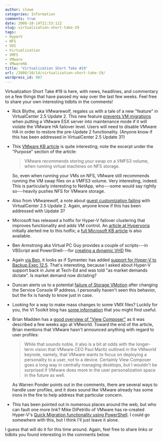 ```yaml
---
author: slowe
categories: Information
comments: true
date: 2008-10-14T21:53:11Z
slug: virtualization-short-take-19
tags:
- HyperV
- NFS
- VDI
- Virtualization
- VMFS
- VMware
- VMwareHA
title: 'Virtualization Short Take #19'
url: /2008/10/14/virtualization-short-take-19/
wordpress_id: 987
---
```


Virtualization Short Take #19 is here, with news, headlines, and commentary on a few things that have passed my way over the last few weeks. Feel free to share your own interesting tidbits in the comments!

* Rick Blythe, aka VMwarewolf, regales us with a tale of a new "feature" in VirtualCenter 2.5 Update 2. This new feature [prevents VM migrations](http://www.vmwarewolf.com/host-wont-go-into-maintenance-mode/) when putting a VMware ESX server into maintenance mode if it will violate the VMware HA failover level. Users will need to disable VMware HA in order to restore the pre-Update 2 functionality. (Anyone know if this has been addressed in VirtualCenter 2.5 Update 3?)

* This [VMware KB article](http://kb.vmware.com/selfservice/microsites/search.do?cmd=displayKC&docType=kc&externalId=1004082&sliceId=1&docTypeID=DT_KB_1_1&dialogID=2709533&stateId=0%200%202711273) is quite interesting; note the excerpt under the "Purpose" section of the article:  

	>VMware recommends storing your swap on a VMFS3 volume, when running virtual machines on NFS storage.

	So, even when running your VMs on NFS, VMware still recommends running the VM swap files on a VMFS3 volume. Very interesting, indeed. This is particularly interesting to NetApp, who---some would say rightly so---heavily pushes NFS for VMware storage.

* Also from VMwarewolf, a note about [guest customization failing](http://www.vmwarewolf.com/guest-customization-fails-on-virtualcenter-25-update-2/) with VirtualCenter 2.5 Update 2. Again, anyone know if this has been addressed with Update 3?

* Microsoft has released a hotfix for Hyper-V failover clustering that improves functionality and adds VM control. An [article at Hypervoria](http://hypervoria.com/hyper-v/hyper-v-failover-cluster-hotfix-now-public.aspx) initially alerted me to this hotfix; a [full Microsoft KB article](http://support.microsoft.com/kb/951308/en-us) is also available.

* Ben Armstrong aka Virtual PC Guy provides a couple of scripts---in VBScript and PowerShell---for [creating a dynamic VHD](http://blogs.msdn.com/virtual_pc_guy/archive/2008/09/25/hyper-v-scripting-dynamic-vhd-creation.aspx) file.

* Again [via Ben](http://blogs.msdn.com/virtual_pc_guy/archive/2008/09/24/symantec-backup-exec-for-windows-available-with-hyper-v-support.aspx), it looks as if Symantec has added [support for Hyper-V to Backup Exec 12.5](http://www.symantec.com/business/products/newfeatures.jsp?pcid=pcat_storage&pvid=57_1). That's interesting, because I asked about Hyper-V support back in June at Tech-Ed and was told "as market demands dictate". Is market demand now dictating?

* Duncan alerts us to a potential [failure of Storage VMotion](http://www.yellow-bricks.com/2008/09/29/storage-vmotion-fails-after-service-console-ip-change/) after changing the Service Console IP address. I personally haven't seen this behavior, but the fix is handy to know just in case.

* Looking for a way to make mass changes to some VMX files? Luckily for you, the VI Toolkit blog has [some information](http://blogs.vmware.com/vipowershell/2008/09/changing-vmx-fi.html) that you might find useful.

* Brian Madden has a [good overview of "View Composer"](http://www.brianmadden.com/blog/BrianMadden/A-deeper-look-at-VMwares-upcoming-View-Composer-VDI-disk-image-technology-ie-multiple-VMs-sharing-the-same-disk-image) as it was described a few weeks ago at VMworld. Toward the end of the article, Brian mentions that VMware hasn't announced anything with regard to user profiles:  

	>While that sounds noble, it also is a bit at odds with the longer-term vision that VMware CEO Paul Maritz outlined in the VMworld keynote, namely, that VMware wants to focus on deploying a personality to a user, not to a device. Certainly View Composer goes a long way in centrally managing desktops, but I wouldn't be surprised if VMware does more in the user personalization space in the future as well.

	As Warren Ponder points out in the comments, there are several ways to handle user profiles, and it does sound like VMware already has some irons in the fire to help address that particular concern.

* This has been pointed out in numerous places around the web, but who can fault one more link? Mike DiPetrillo of VMware has re-created Hyper-V's [Quick Migration functionality using PowerShell](http://mikedatl.typepad.com/mikedvirtualization/2008/10/quick-migration.html). I could go somewhere with this, but I think I'll just leave it alone.

I guess that will do it for this time around. Again, feel free to share links or tidbits you found interesting in the comments below.
